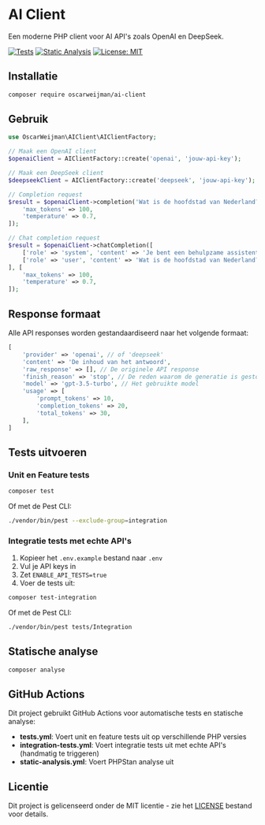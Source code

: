# AI Client

Een moderne PHP client voor AI API's zoals OpenAI en DeepSeek.

[![Tests](https://github.com/oscarweijman/ai-client/actions/workflows/tests.yml/badge.svg)](https://github.com/oscarweijman/ai-client/actions/workflows/tests.yml)
[![Static Analysis](https://github.com/oscarweijman/ai-client/actions/workflows/static-analysis.yml/badge.svg)](https://github.com/oscarweijman/ai-client/actions/workflows/static-analysis.yml)
[![License: MIT](https://img.shields.io/badge/License-MIT-yellow.svg)](https://opensource.org/licenses/MIT)

## Installatie

```bash
composer require oscarweijman/ai-client
```

## Gebruik

```php
use OscarWeijman\AIClient\AIClientFactory;

// Maak een OpenAI client
$openaiClient = AIClientFactory::create('openai', 'jouw-api-key');

// Maak een DeepSeek client
$deepseekClient = AIClientFactory::create('deepseek', 'jouw-api-key');

// Completion request
$result = $openaiClient->completion('Wat is de hoofdstad van Nederland?', [
    'max_tokens' => 100,
    'temperature' => 0.7,
]);

// Chat completion request
$result = $openaiClient->chatCompletion([
    ['role' => 'system', 'content' => 'Je bent een behulpzame assistent.'],
    ['role' => 'user', 'content' => 'Wat is de hoofdstad van Nederland?'],
], [
    'max_tokens' => 100,
    'temperature' => 0.7,
]);
```

## Response formaat

Alle API responses worden gestandaardiseerd naar het volgende formaat:

```php
[
    'provider' => 'openai', // of 'deepseek'
    'content' => 'De inhoud van het antwoord',
    'raw_response' => [], // De originele API response
    'finish_reason' => 'stop', // De reden waarom de generatie is gestopt
    'model' => 'gpt-3.5-turbo', // Het gebruikte model
    'usage' => [
        'prompt_tokens' => 10,
        'completion_tokens' => 20,
        'total_tokens' => 30,
    ],
]
```

## Tests uitvoeren

### Unit en Feature tests

```bash
composer test
```

Of met de Pest CLI:

```bash
./vendor/bin/pest --exclude-group=integration
```

### Integratie tests met echte API's

1. Kopieer het `.env.example` bestand naar `.env`
2. Vul je API keys in
3. Zet `ENABLE_API_TESTS=true`
4. Voer de tests uit:

```bash
composer test-integration
```

Of met de Pest CLI:

```bash
./vendor/bin/pest tests/Integration
```

## Statische analyse

```bash
composer analyse
```

## GitHub Actions

Dit project gebruikt GitHub Actions voor automatische tests en statische analyse:

- **tests.yml**: Voert unit en feature tests uit op verschillende PHP versies
- **integration-tests.yml**: Voert integratie tests uit met echte API's (handmatig te triggeren)
- **static-analysis.yml**: Voert PHPStan analyse uit

## Licentie

Dit project is gelicenseerd onder de MIT licentie - zie het [LICENSE](LICENSE) bestand voor details.